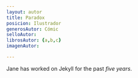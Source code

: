 ```yaml
---
layout: autor
title: Paradox
posicion: Ilustrador
generosAutor: Cómic
selloAutor:
librosAutor: {a,b,c}
imagenAutor:

---
```

Jane has worked on Jekyll for the past *five years*.
